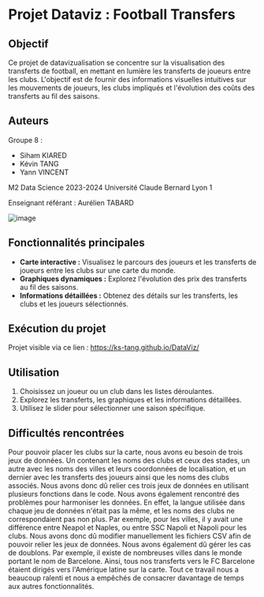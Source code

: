 # Projet Dataviz : Football Transfers

## Objectif
Ce projet de datavizualisation se concentre sur la visualisation des transferts de football, en mettant en lumière les transferts de joueurs entre les clubs.
L'objectif est de fournir des informations visuelles intuitives sur les mouvements de joueurs, les clubs impliqués et l'évolution des coûts des transferts au fil des saisons.

## Auteurs
Groupe 8 :
- Siham KIARED
- Kévin TANG
- Yann VINCENT

M2 Data Science
2023-2024
Université Claude Bernard Lyon 1

Enseignant référant : Aurélien TABARD

![image](https://github.com/ks-tang/DataViz/assets/102915124/f557ff87-03a7-4285-90a8-56a764846b90)

## Fonctionnalités principales
- **Carte interactive :** Visualisez le parcours des joueurs et les transferts de joueurs entre les clubs sur une carte du monde.
- **Graphiques dynamiques :** Explorez l'évolution des prix des transferts au fil des saisons.
- **Informations détaillées :** Obtenez des détails sur les transferts, les clubs et les joueurs sélectionnés.

## Exécution du projet
Projet visible via ce lien : https://ks-tang.github.io/DataViz/

## Utilisation
1. Choisissez un joueur ou un club dans les listes déroulantes.
2. Explorez les transferts, les graphiques et les informations détaillées.
3. Utilisez le slider pour sélectionner une saison spécifique.

## Difficultés rencontrées

Pour pouvoir placer les clubs sur la carte, nous avons eu besoin de trois jeux de données. Un contenant les noms des clubs et ceux des stades, un autre avec les noms des villes et leurs coordonnées de localisation, et un dernier avec les transferts des joueurs ainsi que les noms des clubs associés. Nous avons donc dû relier ces trois jeux de données en utilisant plusieurs fonctions dans le code. Nous avons également rencontré des problèmes pour harmoniser les données. En effet, la langue utilisée dans chaque jeu de données n'était pas la même, et les noms des clubs ne correspondaient pas non plus. Par exemple, pour les villes, il y avait une différence entre Neapol et Naples, ou entre SSC Napoli et Napoli pour les clubs. Nous avons donc dû modifier manuellement les fichiers CSV afin de pouvoir relier les jeux de données. Nous avons également dû gérer les cas de doublons. Par exemple, il existe de nombreuses villes dans le monde portant le nom de Barcelone. Ainsi, tous nos transferts vers le FC Barcelone étaient dirigés vers l'Amérique latine sur la carte. Tout ce travail nous a beaucoup ralenti et nous a empêchés de consacrer davantage de temps aux autres fonctionnalités.

